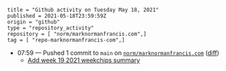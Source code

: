 ```
title = "Github activity on Tuesday May 18, 2021"
published = 2021-05-18T23:59:59Z
origin = "github"
type = "repository_activity"
repository = [ "norm/marknormanfrancis.com",]
tag = [ "repo-marknormanfrancis-com",]
```

* 07:59 — Pushed 1 commit to `main` on [`norm/marknormanfrancis.com`](https://github.com/norm/marknormanfrancis.com) ([diff](https://github.com/norm/marknormanfrancis.com/compare/85063873d262f452c072115b9ffbec1b11b16182..3b1a756adcdb576531d25d6052d92d62f7da7044))
  * [Add week 19 2021 weekchips summary](https://github.com/norm/marknormanfrancis.com/commit/3b1a756adcdb576531d25d6052d92d62f7da7044)
